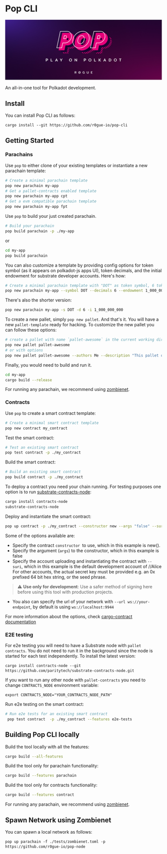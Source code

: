 # Pop CLI
<img src=".icons/logo.jpeg"></img>

An all-in-one tool for Polkadot development.

## Install
You can install Pop CLI as follows:
```shell
cargo install --git https://github.com/r0gue-io/pop-cli
```

## Getting Started

### Parachains
Use `pop` to either clone of your existing templates or instantiate a new parachain template: 

```sh
# Create a minimal parachain template
pop new parachain my-app
# Get a pallet-contracts enabled template
pop new parachain my-app cpt
# Get a evm compatible parachain template
pop new parachain my-app fpt
```

Use `pop` to build your just created parachain.
```sh
# Build your parachain
pop build parachain -p ./my-app
```
or 
```sh
cd my-app
pop build parachain
```

You can also customize a template by providing config options for token symbol (as it appears on polkadot-js apps UI), token decimals, and the initial endowment for substrate developer accounts. Here's how: 

```sh
# Create a minimal parachain template with "DOT" as token symbol, 6 token decimals and 1 billion tokens per dev account
pop new parachain my-app --symbol DOT --decimals 6 --endowment 1_000_000_000
```
There's also the shorter version: 
```sh
pop new parachain my-app -s DOT -d 6 -i 1_000_000_000
```
To create a new pallet, simply `pop new pallet`. And that's it. You will have a new `pallet-template` ready for hacking.
To customize the new pallet you can follow these options:
```sh
# create a pallet with name `pallet-awesome` in the current working directory
pop new pallet pallet-awesome
# or with options
pop new pallet pallet-awesome --authors Me --description "This pallet oozes awesomeness" --path my_app/pallets
```

Finally, you would need to build and run it.
```sh
cd my-app
cargo build --release
```
For running any parachain, we recommend using [zombienet](https://github.com/paritytech/zombienet).


### Contracts
Use `pop` to create a smart contract template: 

```sh
# Create a minimal smart contract template
pop new contract my_contract
```

Test the smart contract: 
```sh
# Test an existing smart contract
pop test contract -p ./my_contract
```

Build the smart contract: 
```sh
# Build an existing smart contract
pop build contract -p ./my_contract
```

To deploy a contract you need your chain running. For testing purposes one option is to run [substrate-contracts-node](https://github.com/paritytech/substrate-contracts-node):

```sh
cargo install contracts-node
substrate-contracts-node
```

Deploy and instantiate the smart contract:
```sh
pop up contract -p ./my_contract --constructor new --args "false" --suri //Alice
```
Some of the options available are:
- Specify the contract `constructor `to use, which in this example is new(). 
- Specify the argument (`args`) to the constructor, which in this example is false
- Specify the account uploading and instantiating the contract with `--suri`, which in this example is the default development account of //Alice
For other accounts, the actual secret key must be provided e.g. an 0x prefixed 64 bit hex string, or the seed phrase.
> :warning: **Use only for development**: Use a safer method of signing here before using this tool with production projects.

- You also can specify the url of your network with `--url ws://your-endpoint`, by default is using `ws://localhost:9944`

For more information about the options, check [cargo-contract documentation](https://github.com/paritytech/cargo-contract/blob/master/crates/extrinsics/README.md#instantiate)

### E2E testing

For e2e testing you will need to have a Substrate node with `pallet contracts`.
You do not need to run it in the background since the node is started for each test independently. 
To install the latest version:
```
cargo install contracts-node --git https://github.com/paritytech/substrate-contracts-node.git
```
If you want to run any other node with `pallet-contracts` you need to change `CONTRACTS_NODE` environment variable:
```
export CONTRACTS_NODE="YOUR_CONTRACTS_NODE_PATH"
```

Run e2e testing on the smart contract: 
```sh
# Run e2e tests for an existing smart contract
 pop test contract  -p ./my_contract --features e2e-tests
```

## Building Pop CLI locally

Build the tool locally with all the features:
```sh
cargo build --all-features
```
Build the tool only for parachain functionality:
```sh
cargo build --features parachain
```
Build the tool only for contracts functionality:
```sh
cargo build --features contract
```


For running any parachain, we recommend using [zombienet](https://github.com/paritytech/zombienet).

## Spawn Network using Zombienet
You can spawn a local network as follows:
```shell
pop up parachain -f ./tests/zombienet.toml -p https://github.com/r0gue-io/pop-node
```
